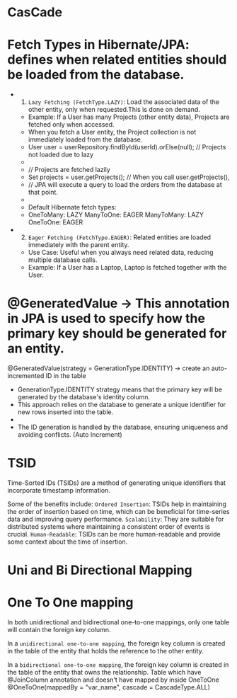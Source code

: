 # CasCade

# Fetch Types in Hibernate/JPA: defines when related entities should be loaded from the database.
* 1. `Lazy Fetching (FetchType.LAZY)`:
     Load the associated data of the other entity, only when requested.This is done on demand.
  
    * Example: If a User has many Projects (other entity data), Projects are fetched only when accessed.
    * When you fetch a User entity, the Project collection is not immediately loaded from the database.
    * User user = userRepository.findById(userId).orElse(null);  // Projects not loaded due to lazy
    *
    * // Projects are fetched lazily
    * Set<Project> projects = user.getProjects(); // When you call user.getProjects(),
    * // JPA will execute a query to load the orders from the database at that point.
    *
    * Default Hibernate fetch types:
    *   OneToMany: LAZY
        ManyToOne: EAGER
        ManyToMany: LAZY
        OneToOne: EAGER

* 2. `Eager Fetching (FetchType.EAGER)`: Related entities are loaded immediately with the parent entity.
    * Use Case: Useful when you always need related data, reducing multiple database calls.
    * Example: If a User has a Laptop, Laptop is fetched together with the User.

# @GeneratedValue -> This annotation in JPA is used to specify how the primary key should be generated for an entity.
@GeneratedValue(strategy = GenerationType.IDENTITY) -> create an auto-incremented ID in the table
* GenerationType.IDENTITY strategy means that the primary key will be generated by the database's identity column.
* This approach relies on the database to generate a unique identifier for new rows inserted into the table.
*
* The ID generation is handled by the database, ensuring uniqueness and avoiding conflicts. (Auto Increment)
 

# TSID 
Time-Sorted IDs (TSIDs) are a method of generating unique identifiers that incorporate timestamp information. 

Some of the benefits include:
`Ordered Insertion`: TSIDs help in maintaining the order of insertion based on time, which can be beneficial for 
                     time-series data and improving query performance.
`Scalability`: They are suitable for distributed systems where maintaining a consistent order of events is crucial.
`Human-Readable`: TSIDs can be more human-readable and provide some context about the time of insertion.

# Uni and Bi Directional Mapping

# One To One mapping
In both unidirectional and bidirectional one-to-one mappings, only one table will contain the foreign key column.

In a `unidirectional one-to-one mapping`, 
the foreign key column is created in the table of the entity that holds the reference to the other entity.

In a `bidirectional one-to-one mapping`, 
the foreign key column is created in the table of the entity that owns the relationship. 
Table which have @JoinColumn annotation  and doesn't have mapped by inside OneToOne
@OneToOne(mappedBy = "var_name", cascade = CascadeType.ALL) 

